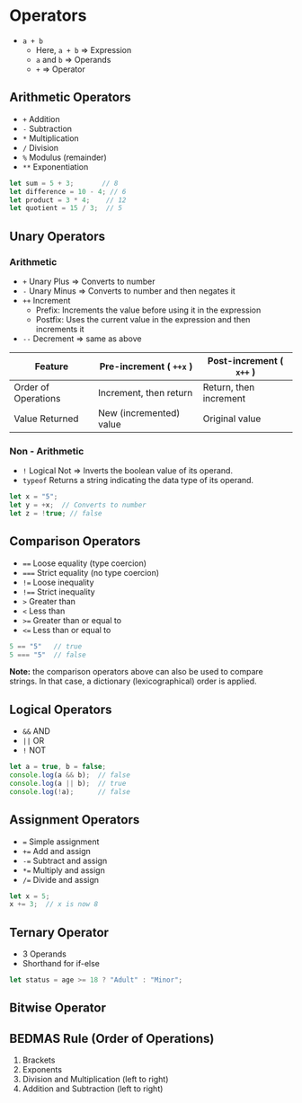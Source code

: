 # Operators
- `a + b`
  - Here, `a + b` => Expression
  - `a` and `b` => Operands
  - `+` => Operator

## Arithmetic Operators
- `+` Addition
- `-` Subtraction
- `*` Multiplication
- `/` Division
- `%` Modulus (remainder)
- `**` Exponentiation

```javascript
let sum = 5 + 3;       // 8
let difference = 10 - 4; // 6
let product = 3 * 4;    // 12
let quotient = 15 / 3;  // 5
```

## Unary Operators
### Arithmetic
  - `+` Unary Plus => Converts to number
  - `-` Unary Minus => Converts to number and then negates it
  - `++` Increment
    - Prefix: Increments the value before using it in the expression
    - Postfix: Uses the current value in the expression and then increments it
  - `--` Decrement => same as above
  
| Feature | Pre-increment ( `++x` ) | Post-increment ( `x++` ) |
|---|---|---|
| Order of Operations | Increment, then return | Return, then increment |
| Value Returned | New (incremented) value | Original value |

### Non - Arithmetic
  - `!` Logical Not => Inverts the boolean value of its operand.
  - `typeof` Returns a string indicating the data type of its operand.
  
```javascript
let x = "5";
let y = +x;  // Converts to number
let z = !true; // false
```

## Comparison Operators
- `==` Loose equality (type coercion)
- `===` Strict equality (no type coercion)
- `!=` Loose inequality
- `!==` Strict inequality
- `>` Greater than
- `<` Less than
- `>=` Greater than or equal to
- `<=` Less than or equal to

```javascript
5 == "5"   // true
5 === "5"  // false
```
**Note:** the comparison operators above can also be used to compare strings. In that case, a dictionary (lexicographical) order is applied.

## Logical Operators
- `&&` AND
- `||` OR
- `!` NOT

```javascript
let a = true, b = false;
console.log(a && b);  // false
console.log(a || b);  // true
console.log(!a);      // false
```

## Assignment Operators
- `=` Simple assignment
- `+=` Add and assign
- `-=` Subtract and assign
- `*=` Multiply and assign
- `/=` Divide and assign

```javascript
let x = 5;
x += 3;  // x is now 8
```

## Ternary Operator
- 3 Operands
- Shorthand for if-else
```javascript
let status = age >= 18 ? "Adult" : "Minor";
```

## Bitwise Operator

## BEDMAS Rule (Order of Operations)
1. Brackets
2. Exponents
3. Division and Multiplication (left to right)
4. Addition and Subtraction (left to right)